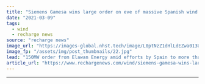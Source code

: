 ```yaml
---
title: "Siemens Gamesa wins large order on eve of massive Spanish wind power boom"
date: "2021-03-09"
tags: 
  - wind
  - recharge news
source: "recharge news"
image_url: "https://images-global.nhst.tech/image/L0ptNzZ1dHlLdEZwa013UGJYeHBXbXlBa0NFbVIyUENvaDZoZXpRK3Uzaz0=/nhst/binary/1a064e71fac20a5963361da1999d8caf"
image_fp: "/assets/img/post_thumbnails/22.jpg"
lead: "150MW order from Elawan Energy amid efforts by Spain to more than double use of renewables in a decade to meet climate goals"
article_url: "https://www.rechargenews.com/wind/siemens-gamesa-wins-large-order-on-eve-of-massive-spanish-wind-power-boom/2-1-976827"
---
```


---
